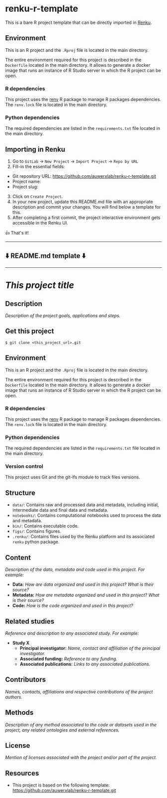 # renku-r-template

This is a bare R project template that can be directly imported in [Renku](https://datascience.ch/renku).

## Environment

This is an R project and the ``.Rproj`` file is located in the main directory.

The entire environment required for this project is described in the ``Dockerfile`` located in the main directory.
It allows to generate a docker image that runs an instance of R Studio server in which the R project can be open.

### R dependencies

This project uses the [renv](https://rstudio.github.io/renv/articles/renv.html) R package to manage R packages dependencies. The ``renv.lock`` file is located in the main directory.

### Python dependencies

The required dependencies are listed in the ``requirements.txt`` file located in the main directory.

## Importing in Renku

1. Go to `GitLab` -> `New Project` -> `Import Project` -> `Repo by URL`
2. Fill-in the essential fields:
  - Git repository URL: https://github.com/auwerxlab/renku-r-template.git
  - Project name: <your project name>
  - Project slug: <your project slug>
3. Click on `Create Project`.
4. In your new project, update this README.md file with an appropriate description and commit your changes. You will find below a template for this.
5. After completing a first commit, the project interactive environment gets accessible in the Renku UI.

👍 That's it!

_________________________
## ⬇️ README.md template ⬇️
_________________________

# *This project title*

## Description

*Description of the project goals, applications and steps.*

## Get this project

```
$ git clone <this_project_url>.git
```

## Environment

This is an R project and the ``.Rproj`` file is located in the main directory.

The entire environment required for this project is described in the ``Dockerfile`` located in the main directory.
It allows to generate a docker image that runs an instance of R Studio server in which the R project can be open.

### R dependencies

This project uses the [renv](https://rstudio.github.io/renv/articles/renv.html) R package to manage R packages dependencies. The ``renv.lock`` file is located in the main directory.

### Python dependencies

The required dependencies are listed in the ``requirements.txt`` file located in the main directory.

### Version control

This project uses Git and the git-lfs module to track files versions.

## Structure

- ``data/``: Contains raw and processed data and metadata, including initial, intermediate data and final data and metadata.
- ``notebooks/``: Contains computational notebooks used to process the data and metadata.
- ``bin/``: Contains executable code.
- ``figs/``: Contains figures.
- ``.renku/``: Contains files used by the Renku platform and its associated ``renku`` python package.

## Content

*Description of the data, metadata and code used in this project. For example:*

- **Data:** *How are data organized and used in this project? What is their source?*
- **Metadata:** *How are metadata organized and used in this project? What is their source?*
- **Code:** *How is the code organized and used in this project?*

## Related studies

*Reference and description to any associated study. For example:*

- **Study X**
    - **Principal investigator:** *Name, contact and affiliation of the principal investigator.*
    - **Associated funding:** *Reference to any funding.*
    - **Associated publications:** *Links to any associated publications.*

## Contributors

*Names, contacts, affiliations and respective contributions of the project authors.*

## Methods

*Description of any method associated to the code or datasets used in the project, any related ontologies and external references.*

## License

*Mention of licenses associated with the project and/or part of the project.*

## Resources

- This project is based on the following template: https://github.com/auwerxlab/renku-r-template.git
